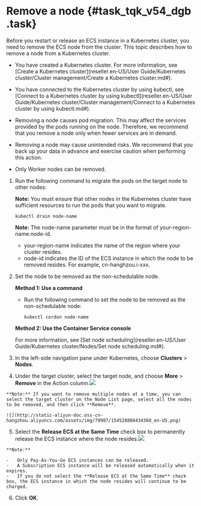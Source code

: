 # Remove a node {#task_tqk_v54_dgb .task}

Before you restart or release an ECS instance in a Kubernetes cluster, you need to remove the ECS node from the cluster. This topic describes how to remove a node from a Kubernetes cluster.

-   You have created a Kubernetes cluster. For more information, see [Create a Kubernetes cluster](reseller.en-US/User Guide/Kubernetes cluster/Cluster management/Create a Kubernetes cluster.md#).
-   You have connected to the Kubernetes cluster by using kubectl, see [Connect to a Kubernetes cluster by using kubectl](reseller.en-US/User Guide/Kubernetes cluster/Cluster management/Connect to a Kubernetes cluster by using kubectl.md#).

-   Removing a node causes pod migration. This may affect the services provided by the pods running on the node. Therefore, we recommend that you remove a node only when fewer services are in demand.
-   Removing a node may cause unintended risks. We recommend that you back up your data in advance and exercise caution when performing this action.
-   Only Worker nodes can be removed.

1.  Run the following command to migrate the pods on the target node to other nodes: 

    **Note:** You must ensure that other nodes in the Kubernetes cluster have sufficient resources to run the pods that you want to migrate.

    ```
    kubectl drain node-name
    ```

    **Note:** The node-name parameter must be in the format of your-region-name.node-id.

    -   your-region-name indicates the name of the region where your cluster resides.
    -   node-id indicates the ID of the ECS instance in which the node to be removed resides. For example, cn-hanghzou.i-xxx.
2.  Set the node to be removed as the non-schedulable node. 

    **Method 1: Use a command**

    -   Run the following command to set the node to be removed as the non-schedulable node:

        ```
        kubectl cordon node-name
        ```

    **Method 2: Use the Container Service console**

    For more information, see [Set node scheduling](reseller.en-US/User Guide/Kubernetes cluster/Nodes/Set node scheduling.md#).

3.  In the left-side navigation pane under Kubernetes, choose **Clusters** \> **Nodes**. 
4.   Under the target cluster, select the target node, and choose **More** \> **Remove** in the Action column.![](http://static-aliyun-doc.oss-cn-hangzhou.aliyuncs.com/assets/img/79987/154528808434358_en-US.png)

 

    **Note:** If you want to remove multiple nodes at a time, you can select the target cluster on the Node List page, select all the nodes to be removed, and then click **Remove**.

    ![](http://static-aliyun-doc.oss-cn-hangzhou.aliyuncs.com/assets/img/79987/154528808434360_en-US.png)

5.   Select the **Release ECS at the Same Time** check box to permanently release the ECS instance where the node resides.![](http://static-aliyun-doc.oss-cn-hangzhou.aliyuncs.com/assets/img/79987/154528808434359_en-US.png)

 

    **Note:** 

    -   Only Pay-As-You-Go ECS instances can be released.
    -   A Subscription ECS instance will be released automatically when it expires.
    -   If you do not select the **Release ECS at the Same Time** check box, the ECS instance in which the node resides will continue to be charged.
6.  Click **OK**. 

